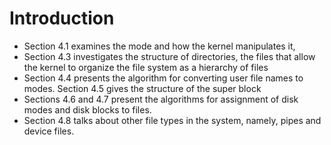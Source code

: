 # Introduction
* Section 4.1 examines
the mode and how the kernel manipulates it,
* Section
4.3 investigates the structure of directories, the files that allow the kernel to
organize the file system as a hierarchy of files
* Section 4.4 presents the
algorithm for converting user file names to modes. Section 4.5 gives the structure
of the super block
* Sections 4.6 and 4.7 present the algorithms for assignment
of disk modes and disk blocks to files. 
* Section 4.8 talks about other file
types in the system, namely, pipes and device files.